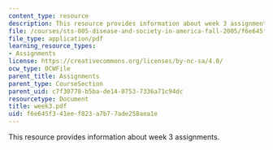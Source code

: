 ```yaml
---
content_type: resource
description: This resource provides information about week 3 assignments.
file: /courses/sts-005-disease-and-society-in-america-fall-2005/f6e645f341eef823a7b77ade258aea1e_week3.pdf
file_type: application/pdf
learning_resource_types:
- Assignments
license: https://creativecommons.org/licenses/by-nc-sa/4.0/
ocw_type: OCWFile
parent_title: Assignments
parent_type: CourseSection
parent_uid: c7f30778-b5ba-de14-0753-7336a71c94dc
resourcetype: Document
title: week3.pdf
uid: f6e645f3-41ee-f823-a7b7-7ade258aea1e
---
```

This resource provides information about week 3 assignments.